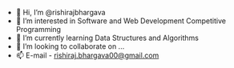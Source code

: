 - 👋 Hi, I’m @rishirajbhargava
- 👀 I’m interested in Software and Web Development Competitive Programming 
- 🌱 I’m currently learning Data Structures and Algorithms
- 💞️ I’m looking to collaborate on ...
- 📫 E-mail - rishiraj.bhargava00@gmail.com
<!---
rishirajbhargava/rishirajbhargava is a ✨ special ✨ repository because its `README.md` (this file) appears on your GitHub profile.
You can click the Preview link to take a look at your changes.
--->
